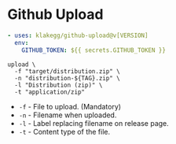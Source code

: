 # Github Upload

```yaml
- uses: klakegg/github-upload@v[VERSION]
  env:
    GITHUB_TOKEN: ${{ secrets.GITHUB_TOKEN }}
```

```shell
upload \
  -f "target/distribution.zip" \
  -n "distribution-${TAG}.zip" \
  -l "Distribution (zip)" \
  -t "application/zip"
```

* `-f` - File to upload. (Mandatory)
* `-n` - Filename when uploaded.
* `-l` - Label replacing filename on release page.
* `-t` - Content type of the file.
